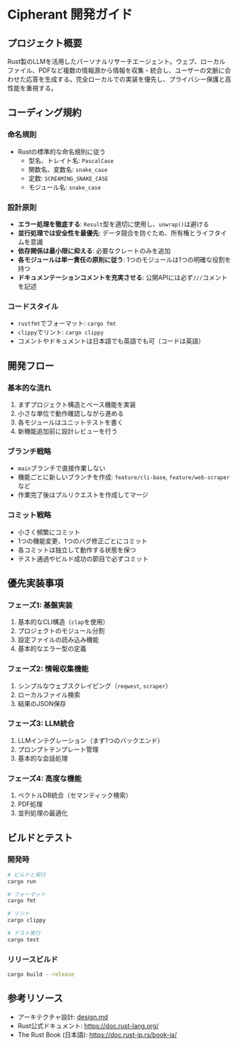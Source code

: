 # Cipherant 開発ガイド

## プロジェクト概要
Rust製のLLMを活用したパーソナルリサーチエージェント。ウェブ、ローカルファイル、PDFなど複数の情報源から情報を収集・統合し、ユーザーの文脈に合わせた応答を生成する。完全ローカルでの実装を優先し、プライバシー保護と高性能を重視する。

## コーディング規約

### 命名規則
- Rustの標準的な命名規則に従う
  - 型名、トレイト名: `PascalCase`
  - 関数名、変数名: `snake_case`
  - 定数: `SCREAMING_SNAKE_CASE`
  - モジュール名: `snake_case`

### 設計原則
- **エラー処理を徹底する**: `Result`型を適切に使用し、`unwrap()`は避ける
- **並行処理では安全性を最優先**: データ競合を防ぐため、所有権とライフタイムを意識
- **依存関係は最小限に抑える**: 必要なクレートのみを追加
- **各モジュールは単一責任の原則に従う**: 1つのモジュールは1つの明確な役割を持つ
- **ドキュメンテーションコメントを充実させる**: 公開APIには必ず`///`コメントを記述

### コードスタイル
- `rustfmt`でフォーマット: `cargo fmt`
- `clippy`でリント: `cargo clippy`
- コメントやドキュメントは日本語でも英語でも可（コードは英語）

## 開発フロー

### 基本的な流れ
1. まずプロジェクト構造とベース機能を実装
2. 小さな単位で動作確認しながら進める
3. 各モジュールはユニットテストを書く
4. 新機能追加前に設計レビューを行う

### ブランチ戦略
- `main`ブランチで直接作業しない
- 機能ごとに新しいブランチを作成: `feature/cli-base`, `feature/web-scraper` など
- 作業完了後はプルリクエストを作成してマージ

### コミット戦略
- 小さく頻繁にコミット
- 1つの機能変更、1つのバグ修正ごとにコミット
- 各コミットは独立して動作する状態を保つ
- テスト通過やビルド成功の節目で必ずコミット

## 優先実装事項

### フェーズ1: 基盤実装
1. 基本的なCLI構造（`clap`を使用）
2. プロジェクトのモジュール分割
3. 設定ファイルの読み込み機能
4. 基本的なエラー型の定義

### フェーズ2: 情報収集機能
1. シンプルなウェブスクレイピング（`reqwest`, `scraper`）
2. ローカルファイル検索
3. 結果のJSON保存

### フェーズ3: LLM統合
1. LLMインテグレーション（まず1つのバックエンド）
2. プロンプトテンプレート管理
3. 基本的な会話処理

### フェーズ4: 高度な機能
1. ベクトルDB統合（セマンティック検索）
2. PDF処理
3. 並列処理の最適化

## ビルドとテスト

### 開発時
```bash
# ビルドと実行
cargo run

# フォーマット
cargo fmt

# リント
cargo clippy

# テスト実行
cargo test
```

### リリースビルド
```bash
cargo build --release
```

## 参考リソース
- アーキテクチャ設計: [design.md](./design.md)
- Rust公式ドキュメント: https://doc.rust-lang.org/
- The Rust Book (日本語): https://doc.rust-jp.rs/book-ja/
